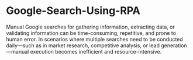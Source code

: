 # Google-Search-Using-RPA
Manual Google searches for gathering information, extracting data, or validating information can be time-consuming, repetitive, and prone to human error. In scenarios where multiple searches need to be conducted daily—such as in market research, competitive analysis, or lead generation—manual execution becomes inefficient and resource-intensive.
